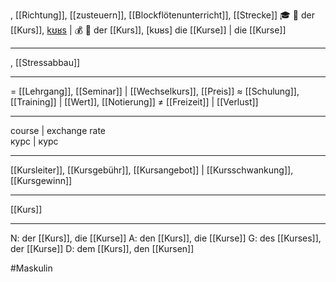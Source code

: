 , [[Richtung]], [[zusteuern]], [[Blockflötenunterricht]], [[Strecke]]
🎓 🔵 der [[Kurs]], [kʊʁs](https://youglish.com/pronounce/Kurs/german) | 💰 🔵 der [[Kurs]], [kʊʁs]
die [[Kurse]] | die [[Kurse]]

---
, [[Stressabbau]]

---
= [[Lehrgang]], [[Seminar]] | [[Wechselkurs]], [[Preis]]
≈ [[Schulung]], [[Training]] | [[Wert]], [[Notierung]]
≠ [[Freizeit]] | [[Verlust]]

---
course  | exchange rate  
курс | курс

---
[[Kursleiter]], [[Kursgebühr]], [[Kursangebot]] | [[Kursschwankung]], [[Kursgewinn]]

---
[[Kurs]]


---
N: der [[Kurs]], die [[Kurse]]
A: den [[Kurs]], die [[Kurse]]
G: des [[Kurses]], der [[Kurse]]
D: dem [[Kurs]], den [[Kursen]]

#Maskulin 
